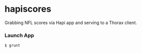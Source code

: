 hapiscores
==========

Grabbing NFL scores via Hapi app and serving to a Thorax client.


### Launch App
```sh
$ grunt
```
